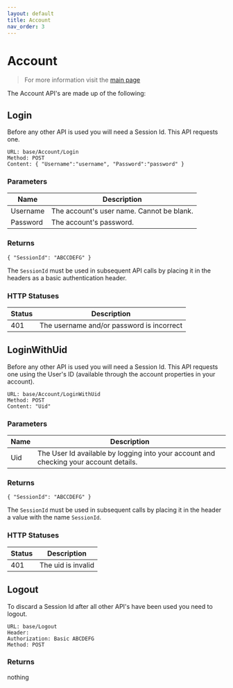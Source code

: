 ```yaml
---
layout: default
title: Account
nav_order: 3
---
```

# Account

> For more information visit the [main page](../README.md)

The Account API's are made up of the following:

## Login
Before any other API is used you will need a Session Id. This API requests one.
```
URL: base/Account/Login
Method: POST
Content: { "Username":"username", "Password":"password" }
```
### Parameters

Name | Description
---- | -----------
Username | The account's user name. Cannot be blank.
Password | The account's password.

### Returns
```
{ "SessionId": "ABCCDEFG" }
```
The `SessionId` must be used in subsequent API calls by placing it in the headers as a basic authentication header.

### HTTP Statuses

Status | Description
------ | -----------
401 | The username and/or password is incorrect

## LoginWithUid
Before any other API is used you will need a Session Id. This API requests one using the User's ID (available through the account 
properties in your account).
```
URL: base/Account/LoginWithUid
Method: POST
Content: "Uid"
```
### Parameters

Name | Description
---- | -----------
Uid | The User Id available by logging into your account and checking your account details.

### Returns
```
{ "SessionId": "ABCCDEFG" }
```
The `SessionId` must be used in subsequent calls by placing it in the header a value with the name `SessionId`.
### HTTP Statuses

Status | Description
------ | -----------
401 | The uid is invalid

## Logout
To discard a Session Id after all other API's have been used you need to logout.
```
URL: base/Logout
Header:
Authorization: Basic ABCDEFG
Method: POST
```
### Returns
nothing

